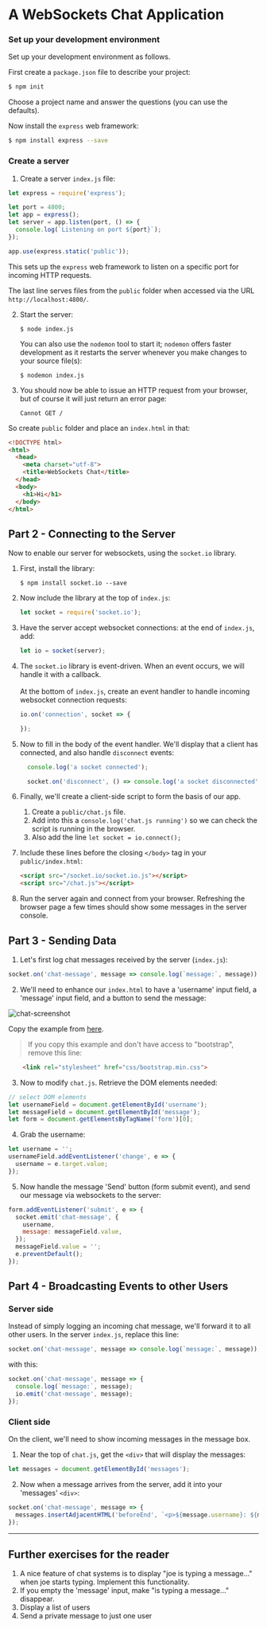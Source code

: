 # A WebSockets Chat Application

### Set up your development environment

Set up your development environment as follows.

First create a `package.json` file to describe your project:

``` bash
$ npm init
```

Choose a project name and answer the questions (you can use the defaults).

Now install the `express` web framework:

``` bash
$ npm install express --save
```


### Create a server

1. Create a server `index.js` file:

``` javascript
let express = require('express');

let port = 4800;
let app = express();
let server = app.listen(port, () => {
  console.log(`Listening on port ${port}`);
});

app.use(express.static('public'));
```

   This sets up the `express` web framework to listen on a specific port for incoming HTTP requests.

   The last line serves files from the `public` folder when accessed via the URL `http://localhost:4800/`.

2. Start the server:

       $ node index.js

   You can also use the `nodemon` tool to start it; `nodemon` offers faster development as it restarts the server whenever you make changes to your source file(s):

       $ nodemon index.js

3. You should now be able to issue an HTTP request from your browser, but of course it will just return an error page:

      ``` http
      Cannot GET /
      ```

So create `public` folder and place an `index.html` in that:

``` html
<!DOCTYPE html>
<html>
  <head>
    <meta charset="utf-8">
    <title>WebSockets Chat</title>
  </head>
  <body>
    <h1>Hi</h1>
  </body>
</html>
```


## Part 2 - Connecting to the Server

Now to enable our server for websockets, using the `socket.io` library.

1. First, install the library:

    ```
    $ npm install socket.io --save
    ```

2. Now include the library at the top of `index.js`:

    ``` javascript
    let socket = require('socket.io');
    ```

3. Have the server accept websocket connections: at the end of `index.js`, add:

    ``` javascript
    let io = socket(server);
    ```

4. The `socket.io` library is event-driven. When an event occurs, we will handle it with a callback. <br> <br> At the bottom of `index.js`, create an event handler to handle incoming websocket connection requests:

    ``` javascript
    io.on('connection', socket => {

    });
    ```

5. Now to fill in the body of the event handler. We'll display that a client has connected, and also handle `disconnect` events:

    ``` javascript
      console.log('a socket connected');

      socket.on('disconnect', () => console.log('a socket disconnected'));
    ```

6. Finally, we'll create a client-side script to form the basis of our app.

    1. Create a `public/chat.js` file.
    2. Add into this a `console.log('chat.js running')` so we can check the script is running in the browser.
    3. Also add the line `let socket = io.connect();`

7. Include these lines before the closing `</body>` tag in your `public/index.html`:

    ``` html
    <script src="/socket.io/socket.io.js"></script>
    <script src="/chat.js"></script>
    ```

8. Run the server again and connect from your browser. Refreshing the browser page a few times should show some messages in the server console.

## Part 3 - Sending Data

1. Let's first log chat messages received by the server (`index.js`):

``` javascript
socket.on('chat-message', message => console.log(`message:`, message));
```

2. We'll need to enhance our `index.html` to have a 'username' input field, a 'message' input field, and a button to send the message:

![chat-screenshot](images/chat-screenshot.png)

Copy the example from [here](https://gist.github.com/petermunro/596653c20eb1c5a15b2008c68b042cd3).

> If you copy this example and don't have access to "bootstrap", remove this line:

``` html
    <link rel="stylesheet" href="css/bootstrap.min.css">
```



3. Now to modify `chat.js`. Retrieve the DOM elements needed:

``` javascript
// select DOM elements
let usernameField = document.getElementById('username');
let messageField = document.getElementById('message');
let form = document.getElementsByTagName('form')[0];
```

4. Grab the username:

``` javascript
let username = '';
usernameField.addEventListener('change', e => {
  username = e.target.value;
});
```

5. Now handle the message 'Send' button (form submit event), and send our message via websockets to the server:

``` javascript
form.addEventListener('submit', e => {
  socket.emit('chat-message', {
    username,
    message: messageField.value,
  });
  messageField.value = '';
  e.preventDefault();
});
```


## Part 4 - Broadcasting Events to other Users

### Server side

Instead of simply logging an incoming chat message, we'll forward it to all other users. In the server `index.js`, replace this line:

``` javascript
socket.on('chat-message', message => console.log(`message:`, message));
```

with this:

``` javascript
socket.on('chat-message', message => {
  console.log(`message:`, message);
  io.emit('chat-message', message);
});
```

### Client side

On the client, we'll need to show incoming messages in the message box.

1. Near the top of `chat.js`, get the `<div>` that will display the messages:

``` javascript
let messages = document.getElementById('messages');
```

2. Now when a message arrives from the server, add it into your 'messages' `<div>`:

``` javascript
socket.on('chat-message', message => {
  messages.insertAdjacentHTML('beforeEnd', `<p>${message.username}: ${message.message}</p>`);
});
```


---
## Further exercises for the reader

1. A nice feature of chat systems is to display "joe is typing a message..." when joe starts typing. Implement this functionality.
2. If you empty the 'message' input, make "is typing a message..." disappear.
3. Display a list of users
4. Send a private message to just one user
